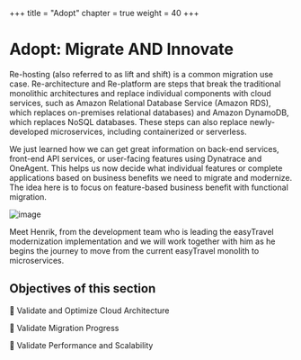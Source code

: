 +++
title = "Adopt"
chapter = true
weight = 40
+++

# Adopt: Migrate AND Innovate

Re-hosting (also referred to as lift and shift) is a common migration use case. Re-architecture and Re-platform are steps that break the traditional monolithic architectures and replace individual components with cloud services, such as Amazon Relational Database Service (Amazon RDS), which replaces on-premises relational databases) and Amazon DynamoDB, which replaces NoSQL databases. These steps can also replace newly-developed microservices, including containerized or serverless.

We just learned how we can get great information on back-end services, front-end API services, or user-facing features using Dynatrace and OneAgent. This helps us now decide what individual features or complete applications based on business benefits we need to migrate and modernize. The idea here is to focus on feature-based business benefit with functional migration.

![image](/images/henrik.png)

Meet Henrik, from the development team who is leading the easyTravel modernization implementation and we will work together with him as he begins the journey to move from the current easyTravel monolith to microservices.

## Objectives of this section

:small_blue_diamond: Validate and Optimize Cloud Architecture

:small_blue_diamond: Validate Migration Progress

:small_blue_diamond: Validate Performance and Scalability
